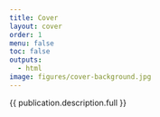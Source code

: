 ```yaml
---
title: Cover
layout: cover
order: 1
menu: false
toc: false
outputs:
  - html
image: figures/cover-background.jpg
---
```


{{ publication.description.full }}